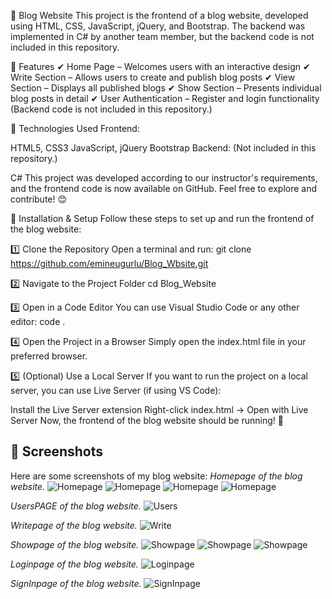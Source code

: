 📝 Blog Website
This project is the frontend of a blog website, developed using HTML, CSS, JavaScript, jQuery, and Bootstrap. The backend was implemented in C# by another team member, but the backend code is not included in this repository.

🌟 Features
✔ Home Page – Welcomes users with an interactive design
✔ Write Section – Allows users to create and publish blog posts
✔ View Section – Displays all published blogs
✔ Show Section – Presents individual blog posts in detail
✔ User Authentication – Register and login functionality (Backend code is not included in this repository.)

🚀 Technologies Used
Frontend:

HTML5, CSS3
JavaScript, jQuery
Bootstrap
Backend: (Not included in this repository.)

C#
This project was developed according to our instructor's requirements, and the frontend code is now available on GitHub. Feel free to explore and contribute! 😊

🚀 Installation & Setup
Follow these steps to set up and run the frontend of the blog website:

1️⃣ Clone the Repository
Open a terminal and run:
git clone https://github.com/emineugurlu/Blog_Wbsite.git

2️⃣ Navigate to the Project Folder
cd Blog_Website

3️⃣ Open in a Code Editor
You can use Visual Studio Code or any other editor:
code .

4️⃣ Open the Project in a Browser
Simply open the index.html file in your preferred browser.

5️⃣ (Optional) Use a Local Server
If you want to run the project on a local server, you can use Live Server (if using VS Code):

Install the Live Server extension
Right-click index.html → Open with Live Server
Now, the frontend of the blog website should be running! 🎉

## 📸 Screenshots
Here are some screenshots of my blog website:
*Homepage of the blog website.*
 ![Homepage](https://github.com/user-attachments/assets/9ba179d3-ad24-43c6-973a-7022640c5e30)
 ![Homepage](https://github.com/user-attachments/assets/086828da-5b35-4670-ab65-711684dabe7c)
 ![Homepage](https://github.com/user-attachments/assets/d83ec160-c109-483b-8e84-eb3a436edf47)
 ![Homepage](https://github.com/user-attachments/assets/1df07c8a-f283-43d2-83bc-75a8299853f4)

*UsersPAGE of the blog website.*
![Users](https://github.com/user-attachments/assets/ac9640a2-179b-44d9-b340-7c0a92f5f642)

*Writepage of the blog website.*
 ![Write](https://github.com/user-attachments/assets/a1a16833-cd28-4839-a319-2c5afe82dbc5)

*Showpage of the blog website.*
![Showpage](https://github.com/user-attachments/assets/5ed180f3-5990-4ab3-9819-74ba2a3c43e7)
![Showpage](https://github.com/user-attachments/assets/c14b6f2d-cf64-4063-bc7b-daf7183e1eb6)
![Showpage](https://github.com/user-attachments/assets/5d80d57c-a717-418f-8952-ad5c53a04c04)

*Loginpage of the blog website.*
![Loginpage](https://github.com/user-attachments/assets/ef81cfd3-ac8a-4196-a0d7-0799ee41562c)

*SignInpage of the blog website.*
![SignInpage](https://github.com/user-attachments/assets/1cdc3268-66a7-4e01-94e7-b9f125bd78ab)











